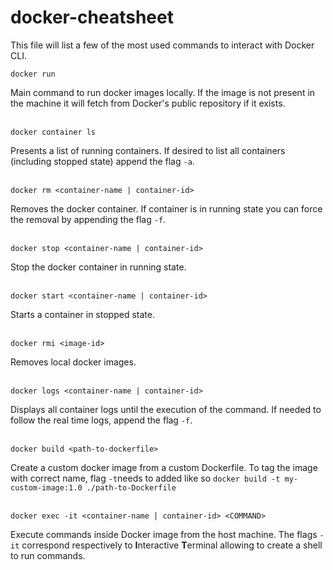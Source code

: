 # docker-cheatsheet

This file will list a few of the most used commands to interact with Docker CLI.

```
docker run
```
Main command to run docker images locally. If the image is not present in the machine it will fetch from Docker's public repository if it exists.
</br>
</br>
```
docker container ls
```
Presents a list of running containers. If desired to list all containers (including stopped state) append the flag ```-a```.
</br>
</br>
```
docker rm <container-name | container-id>
```
Removes the docker container. If container is in running state you can force the removal by appending the flag ```-f```.
</br>
</br>
```
docker stop <container-name | container-id>
```
Stop the docker container in running state.
</br>
</br>
```
docker start <container-name | container-id>
```
Starts a container in stopped state.
</br>
</br>
```
docker rmi <image-id>
```
Removes local docker images.
</br>
</br>
```
docker logs <container-name | container-id>
```
Displays all container logs until the execution of the command. If needed to follow the real time logs, append the flag ```-f```.
</br>
</br>
```
docker build <path-to-dockerfile>
```
Create a custom docker image from a custom Dockerfile. To tag the image with correct name, flag ```-t```needs to added like so ```docker build -t my-custom-image:1.0 ./path-to-Dockerfile```
</br>
</br>
```
docker exec -it <container-name | container-id> <COMMAND>
```
Execute commands inside Docker image from the host machine. The flags ```-it``` correspond respectively to **I**nteractive **T**erminal allowing to create a shell to run commands.
